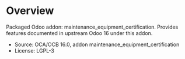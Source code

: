 # Overview

Packaged Odoo addon: maintenance_equipment_certification. Provides features documented in upstream Odoo 16 under this addon.

- Source: OCA/OCB 16.0, addon maintenance_equipment_certification
- License: LGPL-3
